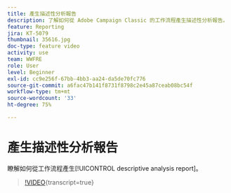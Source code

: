 ```yaml
---
title: 產生描述性分析報告
description: 了解如何從 Adobe Campaign Classic 的工作流程產生描述性分析報告。
feature: Reporting
jira: KT-5079
thumbnail: 35616.jpg
doc-type: feature video
activity: use
team: WWFRE
role: User
level: Beginner
exl-id: cc9e256f-67bb-4bb3-aa24-da5de70fc776
source-git-commit: a6fac47b141f8731f8798c2e45a87ceab08bc54f
workflow-type: tm+mt
source-wordcount: '33'
ht-degree: 75%

---
```


# 產生描述性分析報告

瞭解如何從工作流程產生[!UICONTROL descriptive analysis report]。

>[!VIDEO](https://video.tv.adobe.com/v/35616?quality=12&learn=on){transcript=true}
